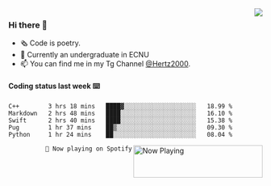 <img  align="right" src="https://github-readme-stats.vercel.app/api?username=BillChen2K&show_icons=true&count_private=true&hide_title=true">

### Hi there 👋

- 🗞 Code is poetry.
- 🌱 Currently an undergraduate in ECNU
- 📫 You can find me in my Tg Channel [@Hertz2000](https://t.me/Hertz2000).

#### Coding status last week ⌨️

<!--START_SECTION:waka-->
```text
C++        3 hrs 18 mins   ████▓░░░░░░░░░░░░░░░░░░░░   18.99 % 
Markdown   2 hrs 48 mins   ████░░░░░░░░░░░░░░░░░░░░░   16.10 % 
Swift      2 hrs 40 mins   ████░░░░░░░░░░░░░░░░░░░░░   15.38 % 
Pug        1 hr 37 mins    ██▒░░░░░░░░░░░░░░░░░░░░░░   09.30 % 
Python     1 hr 24 mins    ██░░░░░░░░░░░░░░░░░░░░░░░   08.04 % 
```
<!--END_SECTION:waka-->


<div>
<a href="https://spotify-now-playing.billchen2k.vercel.app/now-playing?open">
   <img align="right" src="https://spotify-now-playing.billchen2k.vercel.app/now-playing" width="256" height="64" alt="Now Playing">
</a>
</div>

<div>
<p align="right"><code>🎵 Now playing on Spotify</code></p>
</div>

<!--
**BillChen2K/BillChen2K** is a ✨ _special_ ✨ repository because its `README.md` (this file) appears on your GitHub profile.

Here are some ideas to get you started:

- 🔭 I’m currently working on ...
- 🌱 I’m currently learning ...
- 👯 I’m looking to collaborate on ...
- 🤔 I’m looking for help with ...
- 💬 Ask me about ...
- 📫 How to reach me: ...
- 😄 Pronouns: ...
- ⚡ Fun fact: ...
-->
